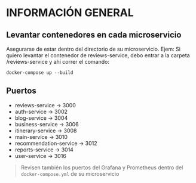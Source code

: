 # INFORMACIÓN GENERAL 

## Levantar contenedores en cada microservicio
Asegurarse de estar dentro del directorio de su microservicio. Ejem: Si quiero levantar el contenedor de reviews-service, debo entrar a la carpeta /reviews-service y ahí correr el comando: 

```
docker-compose up --build
```


## Puertos
- reviews-service -> 3000
- auth-service -> 3002
- blog-service -> 3004
- business-service -> 3006
- itinerary-service -> 3008
- main-service -> 3010
- recommendation-service -> 3012
- reports-service -> 3014
- user-service -> 3016

> Revisen también los puertos del Grafana y Prometheus dentro del ```docker-compose.yml``` de su microservicio
